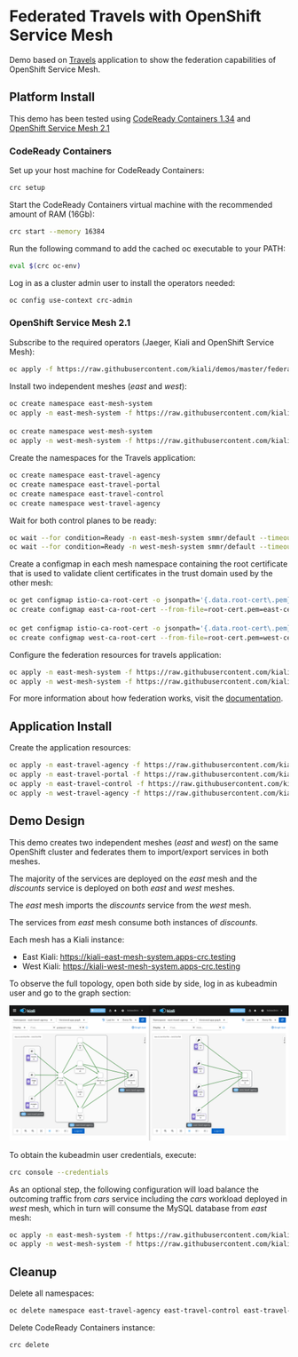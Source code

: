 # Federated Travels with OpenShift Service Mesh

Demo based on [Travels](../travels) application to show the federation capabilities of OpenShift Service Mesh.

## Platform Install

This demo has been tested using [CodeReady Containers 1.34](https://access.redhat.com/documentation/en-us/red_hat_codeready_containers/1.34/html/getting_started_guide) and [OpenShift Service Mesh 2.1](https://docs.openshift.com/container-platform/4.9/service_mesh/v2x/servicemesh-release-notes.html)

### CodeReady Containers

Set up your host machine for CodeReady Containers:

```bash
crc setup
```

Start the CodeReady Containers virtual machine with the recommended amount of RAM (16Gb):

```bash
crc start --memory 16384
```

Run the following command to add the cached oc executable to your PATH:

```bash
eval $(crc oc-env)
```

Log in as a cluster admin user to install the operators needed:

```bash
oc config use-context crc-admin
```

### OpenShift Service Mesh 2.1

Subscribe to the required operators (Jaeger, Kiali and OpenShift Service Mesh):

```bash
oc apply -f https://raw.githubusercontent.com/kiali/demos/master/federated-travels/ossm-subs.yaml
```

Install two independent meshes (*east* and *west*):

```bash
oc create namespace east-mesh-system
oc apply -n east-mesh-system -f https://raw.githubusercontent.com/kiali/demos/master/federated-travels/east/east-ossm.yaml

oc create namespace west-mesh-system
oc apply -n west-mesh-system -f https://raw.githubusercontent.com/kiali/demos/master/federated-travels/west/west-ossm.yaml
```

Create the namespaces for the Travels application:

```bash
oc create namespace east-travel-agency
oc create namespace east-travel-portal
oc create namespace east-travel-control
oc create namespace west-travel-agency
```

Wait for both control planes to be ready:

```bash
oc wait --for condition=Ready -n east-mesh-system smmr/default --timeout 300s
oc wait --for condition=Ready -n west-mesh-system smmr/default --timeout 300s
```

Create a configmap in each mesh namespace containing the root certificate that is used to validate client certificates in the trust domain used by the other mesh:

```bash
oc get configmap istio-ca-root-cert -o jsonpath='{.data.root-cert\.pem}' -n east-mesh-system > east-cert.pem
oc create configmap east-ca-root-cert --from-file=root-cert.pem=east-cert.pem -n west-mesh-system

oc get configmap istio-ca-root-cert -o jsonpath='{.data.root-cert\.pem}' -n west-mesh-system > west-cert.pem
oc create configmap west-ca-root-cert --from-file=root-cert.pem=west-cert.pem -n east-mesh-system
```

Configure the federation resources for travels application:

```bash
oc apply -n east-mesh-system -f https://raw.githubusercontent.com/kiali/demos/master/federated-travels/east/east-federation.yaml
oc apply -n west-mesh-system -f https://raw.githubusercontent.com/kiali/demos/master/federated-travels/west/west-federation.yaml
```
For more information about how federation works, visit the [documentation](https://docs.openshift.com/container-platform/4.9/service_mesh/v2x/ossm-federation.html).

## Application Install

Create the application resources:

```bash
oc apply -n east-travel-agency -f https://raw.githubusercontent.com/kiali/demos/master/federated-travels/east/east-travel-agency.yaml
oc apply -n east-travel-portal -f https://raw.githubusercontent.com/kiali/demos/master/federated-travels/east/east-travel-portal.yaml
oc apply -n east-travel-control -f https://raw.githubusercontent.com/kiali/demos/master/federated-travels/east/east-travel-control.yaml
oc apply -n west-travel-agency -f https://raw.githubusercontent.com/kiali/demos/master/federated-travels/west/west-travel-agency.yaml
```

## Demo Design

This demo creates two independent meshes (*east* and *west*) on the same OpenShift cluster and federates them to import/export services in both meshes.

The majority of the services are deployed on the *east* mesh and the *discounts* service is deployed on both *east* and *west* meshes.

The *east* mesh imports the *discounts* service from the *west* mesh. 

The services from *east* mesh consume both instances of *discounts*.

Each mesh has a Kiali instance: 

* East Kiali: https://kiali-east-mesh-system.apps-crc.testing
* West Kiali: https://kiali-west-mesh-system.apps-crc.testing

To observe the full topology, open both side by side, log in as kubeadmin user and go to the graph section:

![federated-travels](./federated-travels.png)

To obtain the kubeadmin user credentials, execute:

```bash
crc console --credentials
```

As an optional step, the following configuration will load balance the outcoming traffic from *cars* service including the *cars* workload deployed in *west* mesh, which in turn will consume the MySQL database from *east* mesh:

```bash
oc apply -n east-mesh-system -f https://raw.githubusercontent.com/kiali/demos/master/federated-travels/east/east-federation-opt.yaml
oc apply -n west-mesh-system -f https://raw.githubusercontent.com/kiali/demos/master/federated-travels/west/west-federation-opt.yaml
```

## Cleanup

Delete all namespaces:

```bash
oc delete namespace east-travel-agency east-travel-control east-travel-portal east-mesh-system west-travel-agency west-mesh-system 
```

Delete CodeReady Containers instance:

```bash
crc delete
```